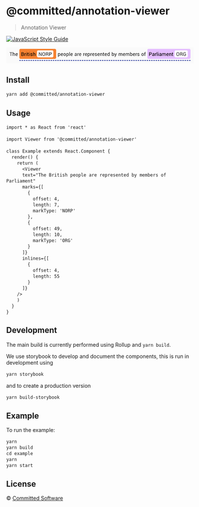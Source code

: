 # @committed/annotation-viewer

> Annotation Viewer

[![JavaScript Style Guide](https://img.shields.io/badge/code_style-standard-brightgreen.svg)](https://standardjs.com)

![](images/example.png)

## Install

```bash
yarn add @committed/annotation-viewer
```

## Usage

```tsx
import * as React from 'react'

import Viewer from '@committed/annotation-viewer'

class Example extends React.Component {
  render() {
    return (
      <Viewer
      text="The British people are represented by members of Parliament"
      marks={[
        {
          offset: 4,
          length: 7,
          markType: 'NORP'
        },
        {
          offset: 49,
          length: 10,
          markType: 'ORG'
        }
      ]}
      inlines={[
        {
          offset: 4,
          length: 55
        }
      ]}
    />
    )
  }
}
```

## Development

The main build is currently performed using Rollup and `yarn build`.

We use storybook to develop and document the components, this is run in development using

```bash
yarn storybook
```

and to create a production version

```bash
yarn build-storybook
```

## Example

To run the example:

```
yarn
yarn build
cd example
yarn
yarn start
```

## License

© [Committed Software](https://github.com/commitd)
